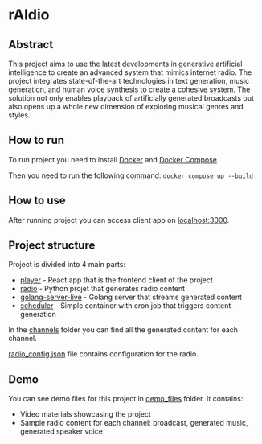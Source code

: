 # rAIdio

## Abstract

This project aims to use the latest developments in generative artificial intelligence to create an advanced system that mimics internet radio. The project integrates state-of-the-art technologies in text generation, music generation, and human voice synthesis to create a cohesive system. The solution not only enables playback of artificially generated broadcasts but also opens up a whole new dimension of exploring musical genres and styles.

## How to run

To run project you need to install [Docker](https://docs.docker.com/get-docker/) and [Docker Compose](https://docs.docker.com/compose/install/).

Then you need to run the following command:
```docker compose up --build```

## How to use

After running project you can access client app on [localhost:3000](http://localhost:5000/).

## Project structure

Project is divided into 4 main parts:

- [player](./player) - React app that is the frontend client of the project
- [radio](./radio) - Python projet that generates radio content
- [golang-server-live](./golang-server-live) - Golang server that streams generated content
- [scheduler](./scheduler) - Simple container with cron job that triggers content generation

In the [channels](./channels) folder you can find all the generated content for each channel.

[radio_config.json](./radio_config.json) file contains configuration for the radio.

## Demo

You can see demo files for this project in [demo_files](./demo_files) folder.
It contains:

- Video materials showcasing the project
- Sample radio content for each channel: broadcast, generated music, generated speaker voice
